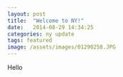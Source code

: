 ```yaml
---
layout: post
title:  "Welcome to NY!"
date:   2014-08-29 14:34:25
categories: ny update
tags: featured
image: /assets/images/01290258.JPG
---
```

Hello

